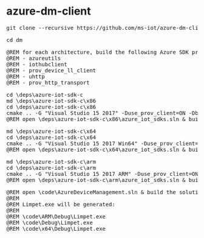 # azure-dm-client

<pre>
git clone --recursive https://github.com/ms-iot/azure-dm-client.git dm

cd dm

@REM for each architecture, build the following Azure SDK projectS:
@REM - azureutils
@REM - iothubclient
@REM - prov_device_ll_client
@REM - uhttp
@REM - prov_http_transport
 
cd <root>\deps\azure-iot-sdk-c
md <root>\deps\azure-iot-sdk-c\x86
cd <root>\deps\azure-iot-sdk-c\x86
cmake .. -G "Visual Studio 15 2017" -Duse_prov_client=ON -Dbuild_provisioning_service_client=ON ..
@REM open <root>\deps\azure-iot-sdk-c\x86\azure_iot_sdks.sln & build for x86

md <root>\deps\azure-iot-sdk-c\x64
cd <root>\deps\azure-iot-sdk-c\x64
cmake .. -G "Visual Studio 15 2017 Win64" -Duse_prov_client=ON -Dbuild_provisioning_service_client=ON ..
@REM open <root>\deps\azure-iot-sdk-c\x64\azure_iot_sdks.sln & build for x64
 
md <root>\deps\azure-iot-sdk-c\arm
cd <root>\deps\azure-iot-sdk-c\arm
cmake .. -G "Visual Studio 15 2017 ARM" -Duse_prov_client=ON -Dbuild_provisioning_service_client=ON ..
@REM open <root>\deps\azure-iot-sdk-c\arm\azure_iot_sdks.sln & build for arm
 
@REM open <root>\code\AzureDeviceManagement.sln & build the solution for the desired architecture.
@REM 
@REM Limpet.exe will be generated:
@REM 
@REM <root>\code\ARM\Debug\Limpet.exe
@REM <root>\code\Debug\Limpet.exe
@REM <root>\code\x64\Debug\Limpet.exe

</pre>